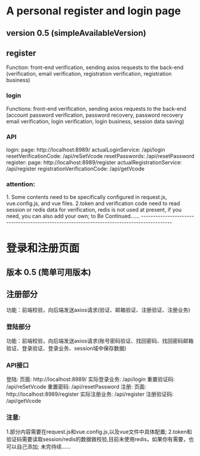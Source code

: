 <h1>A personal register and login page</h1>
<h2>version 0.5 (simpleAvailableVersion)</h2>
<h2>register</h2>
Function: front-end verification, sending axios requests to the back-end (verification, email verification, registration verification, registration business)
<h3>login</h3>
Functions: front-end verification, sending axios requests to the back-end (account password verification, password recovery, password recovery email verification, login verification, login business, session data saving)<h3>API</h3>
login:
  page:  http://localhost:8989/
  actualLoginService:  /api/login
  resetVerificationCode:  /api/reSetVcode
  resetPasswords:  /api/resetPassword
register: 
  page:  http://localhost:8989/register
  actualRegistrationService: /api/register
  registrationVerificationCode:  /api/getVcode
<h3>attention:</h3>
1. Some contents need to be specifically configured in request.js, vue.config.js, and vue files.
2.token and verification code need to read session or redis data for verification, redis is not used at present, if you need, you can also add your own;
to Be Continued......
-------------------------------------------------------------------------------------------

<h1>登录和注册页面</h1>
<h2>版本 0.5 (简单可用版本)</h2>
<h2>注册部分</h2>
功能：前端校验，向后端发送axios请求(验证、邮箱验证、注册验证、注册业务)
<h3>登陆部分</h3>
功能：前端校验，向后端发送axios请求(账号密码验证、找回密码、找回密码邮箱验证、登录验证、登录业务、session域中保存数据)
<h3>API接口</h3>
登陆:
  页面:  http://localhost:8989/
  实际登录业务:  /api/login
  重置验证码:  /api/reSetVcode
  重置密码:  /api/resetPassword
注册: 
  页面:  http://localhost:8989/register
  实际注册业务: /api/register
  注册验证码:  /api/getVcode

<h3>注意:</h3>
1.部分内容需要在request.js和vue.config.js,以及vue文件中具体配置;
2.token和验证码需要读取session/redis的数据做校验,目前未使用redis，如果你有需要，也可以自己添加;
未完待续......
